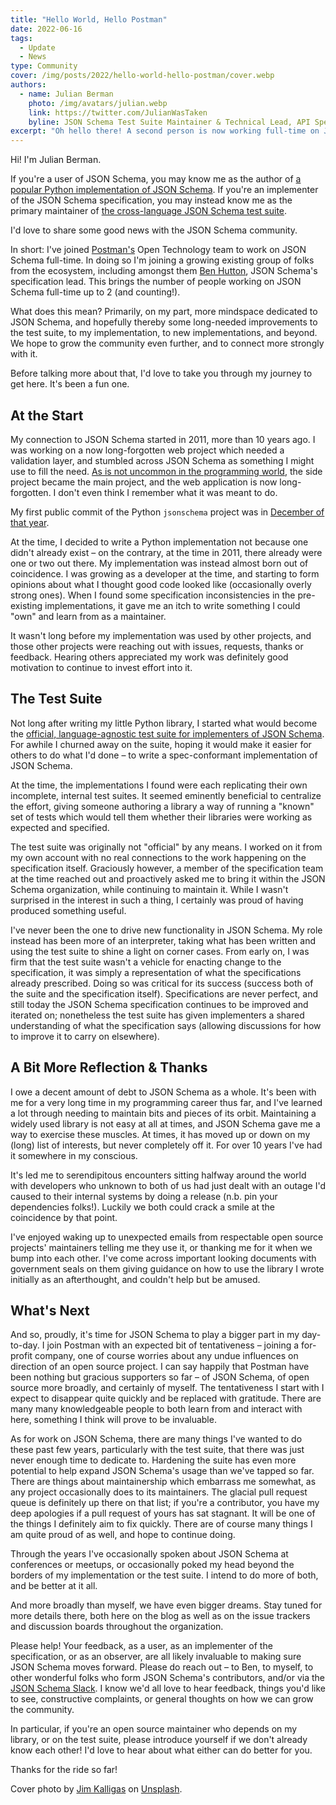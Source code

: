 ```yaml
---
title: "Hello World, Hello Postman"
date: 2022-06-16
tags:
  - Update
  - News
type: Community
cover: /img/posts/2022/hello-world-hello-postman/cover.webp
authors:
  - name: Julian Berman
    photo: /img/avatars/julian.webp
    link: https://twitter.com/JulianWasTaken
    byline: JSON Schema Test Suite Maintainer & Technical Lead, API Specifications @Postman
excerpt: "Oh hello there! A second person is now working full-time on JSON Schema."
---
```


Hi! I'm Julian Berman.

If you're a user of JSON Schema, you may know me as the author of [a popular Python implementation of JSON Schema](https://github.com/python-jsonschema/jsonschema). If you're an implementer of the JSON Schema specification, you may instead know me as the primary maintainer of [the cross-language JSON Schema test suite](https://github.com/json-schema-org/JSON-Schema-Test-Suite).

I'd love to share some good news with the JSON Schema community.

In short: I've joined [Postman's](https://www.postman.com/) Open Technology team to work on JSON Schema full-time. In doing so I'm joining a growing existing group of folks from the ecosystem, including amongst them [Ben Hutton](https://twitter.com/relequestual), JSON Schema's specification lead. This brings the number of people working on JSON Schema full-time up to 2 (and counting!).

What does this mean? Primarily, on my part, more mindspace dedicated to JSON Schema, and hopefully thereby some long-needed improvements to the test suite, to my implementation, to new implementations, and beyond. We hope to grow the community even further, and to connect more strongly with it.

Before talking more about that, I'd love to take you through my journey to get here. It's been a fun one.

## At the Start

My connection to JSON Schema started in 2011, more than 10 years ago. I was working on a now long-forgotten web project which needed a validation layer, and stumbled across JSON Schema as something I might use to fill the need. [As is not uncommon in the programming world](https://codewithoutrules.com/2016/09/09/side-projects/), the side project became the main project, and the web application is now long-forgotten. I don't even think I remember what it was meant to do.

My first public commit of the Python `jsonschema` project was in [December of that year](https://github.com/python-jsonschema/jsonschema/commit/2c25dc77051fbdb10b7e5552f317edb72bb6bcc4).

At the time, I decided to write a Python implementation not because one didn't already exist – on the contrary, at the time in 2011, there already were one or two out there. My implementation was instead almost born out of coincidence. I was growing as a developer at the time, and starting to form opinions about what I thought good code looked like (occasionally overly strong ones). When I found some specification inconsistencies in the pre-existing implementations, it gave me an itch to write something I could "own" and learn from as a maintainer.

It wasn't long before my implementation was used by other projects, and those other projects were reaching out with issues, requests, thanks or feedback.
Hearing others appreciated my work was definitely good motivation to continue to invest effort into it.

## The Test Suite

Not long after writing my little Python library, I started what would become the [official, language-agnostic test suite for implementers of JSON Schema](https://github.com/json-schema-org/JSON-Schema-Test-Suite). For awhile I churned away on the suite, hoping it would make it easier for others to do what I'd done – to write a spec-conformant implementation of JSON Schema.

At the time, the implementations I found were each replicating their own incomplete, internal test suites. It seemed eminently beneficial to centralize the effort, giving someone authoring a library a way of running a "known" set of tests which would tell them whether their libraries were working as expected and specified.

The test suite was originally not "official" by any means. I worked on it from my own account with no real connections to the work happening on the specification itself. Graciously however, a member of the specification team at the time reached out and proactively asked me to bring it within the JSON Schema organization, while continuing to maintain it. While I wasn't surprised in the interest in such a thing, I certainly was proud of having produced something useful.

I've never been the one to drive new functionality in JSON Schema. My role instead has been more of an interpreter, taking what has been written and using the test suite to shine a light on corner cases. From early on, I was firm that the test suite wasn't a vehicle for enacting change to the specification, it was simply a representation of what the specifications already prescribed. Doing so was critical for its success (success both of the suite and the specification itself). Specifications are never perfect, and still today the JSON Schema specification continues to be improved and iterated on; nonetheless the test suite has given implementers a shared understanding of what the specification says (allowing discussions for how to improve it to carry on elsewhere).

## A Bit More Reflection & Thanks

I owe a decent amount of debt to JSON Schema as a whole. It's been with me for a very long time in my programming career thus far, and I've learned a lot through needing to maintain bits and pieces of its orbit. Maintaining a widely used library is not easy at all at times, and JSON Schema gave me a way to exercise these muscles. At times, it has moved up or down on my (long) list of interests, but never completely off it. For over 10 years I've had it somewhere in my conscious.

It's led me to serendipitous encounters sitting halfway around the world with developers who unknown to both of us had just dealt with an outage I'd caused to their internal systems by doing a release (n.b. pin your dependencies folks!). Luckily we both could crack a smile at the coincidence by that point.

I've enjoyed waking up to unexpected emails from respectable open source projects' maintainers telling me they use it, or thanking me for it when we bump into each other. I've come across important looking documents with government seals on them giving guidance on how to use the library I wrote initially as an afterthought, and couldn't help but be amused.

## What's Next

And so, proudly, it's time for JSON Schema to play a bigger part in my day-to-day. I join Postman with an expected bit of tentativeness – joining a for-profit company, one of course worries about any undue influences on direction of an open source project. I can say happily that Postman have been nothing but gracious supporters so far – of JSON Schema, of open source more broadly, and certainly of myself. The tentativeness I start with I expect to disappear quite quickly and be replaced with gratitude. There are many many knowledgeable people to both learn from and interact with here, something I think will prove to be invaluable.

As for work on JSON Schema, there are many things I've wanted to do these past few years, particularly with the test suite, that there was just never enough time to dedicate to. Hardening the suite has even more potential to help expand JSON Schema's usage than we've tapped so far. There are things about maintainership which embarrass me somewhat, as any project occasionally does to its maintainers. The glacial pull request queue is definitely up there on that list; if you're a contributor, you have my deep apologies if a pull request of yours has sat stagnant. It will be one of the things I definitely aim to fix quickly. There are of course many things I am quite proud of as well, and hope to continue doing.

Through the years I've occasionally spoken about JSON Schema at conferences or meetups, or occasionally poked my head beyond the borders of my implementation or the test suite. I intend to do more of both, and be better at it all.

And more broadly than myself, we have even bigger dreams. Stay tuned for more details there, both here on the blog as well as on the issue trackers and discussion boards throughout the organization.

Please help! Your feedback, as a user, as an implementer of the specification, or as an observer, are all likely invaluable to making sure JSON Schema moves forward. Please do reach out – to Ben, to myself, to other wonderful folks who form JSON Schema's contributors, and/or via the [JSON Schema Slack](https://json-schema.slack.com/). I know we'd all love to hear feedback, things you'd like to see, constructive complaints, or general thoughts on how we can grow the community.

In particular, if you're an open source maintainer who depends on my library, or on the test suite, please introduce yourself if we don't already know each other! I'd love to hear about what either can do better for you.

Thanks for the ride so far!

Cover photo by <a href="https://unsplash.com/@jimkalligas?utm_source=unsplash&utm_medium=referral&utm_content=creditCopyText">Jim Kalligas</a> on <a href="https://unsplash.com/?utm_source=unsplash&utm_medium=referral&utm_content=creditCopyText">Unsplash</a>.
